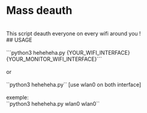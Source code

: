 # Mass deauth
<br>
This script deauth everyone on every wifi around you !
<br>
## USAGE
<br><br>
```python3 heheheha.py {YOUR_WIFI_INTERFACE} {YOUR_MONITOR_WIFI_INTERFACE}```
<br><br>
or 
<br><br>
``python3 heheheha.py`` [use wlan0 on both interface]
<br><br>
exemple:
<br>
``python3 heheheha.py wlan0 wlan0``
